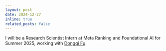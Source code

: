 ```yaml
---
layout: post
date: 2024-12-27
inline: true
related_posts: false
---
```


I will be a Research Scientist Intern at Meta Ranking and Foundational AI for Summer 2025, working with [Dongqi Fu](https://dongqifu.github.io/).
